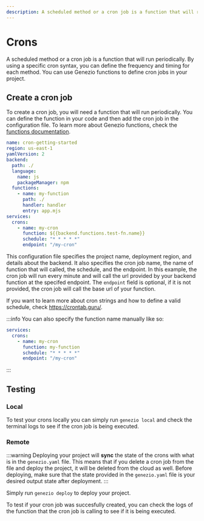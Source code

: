 ```yaml
---
description: A scheduled method or a cron job is a function that will run periodically. By using a specific syntax, you can define the frequency and timing for each method.
---
```


# Crons

<head>
  <title>Crons | Genezio Documentation</title>
</head>

A scheduled method or a cron job is a function that will run periodically. By using a specific cron syntax, you can define the frequency and timing for each method. You can use Genezio functions to define cron jobs in your project.

## Create a cron job

To create a cron job, you will need a function that will run periodically. You can define the function in your code and then add the cron job in the configuration file. To learn more about Genezio functions, check the [functions documentation](../tutorials/how-to-deploy-a-serverless-function.md).

```yaml title="genezio.yaml"
name: cron-getting-started
region: us-east-1
yamlVersion: 2
backend:
  path: ./
  language:
    name: js
    packageManager: npm
  functions:
    - name: my-function
      path: ./
      handler: handler
      entry: app.mjs
services:
  crons:
    - name: my-cron
      function: ${{backend.functions.test-fn.name}}
      schedule: "* * * * *"
      endpoint: "/my-cron"
```

This configuration file specifies the project name, deployment region, and details about the backend. It also specifies the cron job name, the name of function that will called, the schedule, and the endpoint. In this example, the cron job will run every minute and will call the url provided by your backend function at the specifed endpoint. The `endpoint` field is optional, if it is not provided, the cron job will call the base url of your function.

If you want to learn more about cron strings and how to define a valid schedule, check https://crontab.guru/.

:::info
You can also specify the function name manually like so:

```yaml title="genezio.yaml"
services:
  crons:
    - name: my-cron
      function: my-function
      schedule: "* * * * *"
      endpoint: "/my-cron"
```

:::

## Testing

### Local

To test your crons locally you can simply run `genezio local` and check the terminal logs to see if the cron job is being executed.

### Remote

:::warning
Deploying your project will **sync** the state of the crons with what is in the `genezio.yaml` file. This means that if you delete a cron job from the file and deploy the project, it will be deleted from the cloud as well. Before deploying, make sure that the state provided in the `genezio.yaml` file is your desired output state after deployment.
:::

Simply run `genezio deploy` to deploy your project.

To test if your cron job was succesfully created, you can check the logs of the function that the cron job is calling to see if it is being executed.
